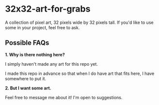 # 32x32-art-for-grabs
A collection of pixel art, 32 pixels wide by 32 pixels tall. If you'd like to use some in your project, feel free to ask.

## Possible FAQs
__1. Why is there nothing here?__

   I simply haven't made any art for this repo yet.
   
   I made this repo in advance so that when I do have art that fits here, I have somewhere to put it.
  
__2. But I want some art.__
  
   Feel free to message me about it! I'm open to suggestions.
